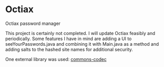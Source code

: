 # Octiax
Octiax password manager

This project is certainly not completed. I will update Octiax feasibly and periodically. Some features I have in mind are adding a UI to seeYourPasswords.java and combining it with Main.java as a method and adding salts to the hashed site names for additional security.

One external library was used: [commons-codec](https://mvnrepository.com/artifact/commons-codec/commons-codec/)
